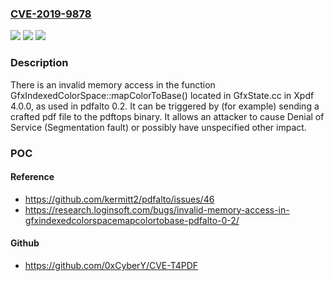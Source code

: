 ### [CVE-2019-9878](https://cve.mitre.org/cgi-bin/cvename.cgi?name=CVE-2019-9878)
![](https://img.shields.io/static/v1?label=Product&message=n%2Fa&color=blue)
![](https://img.shields.io/static/v1?label=Version&message=n%2Fa&color=blue)
![](https://img.shields.io/static/v1?label=Vulnerability&message=n%2Fa&color=brighgreen)

### Description

There is an invalid memory access in the function GfxIndexedColorSpace::mapColorToBase() located in GfxState.cc in Xpdf 4.0.0, as used in pdfalto 0.2. It can be triggered by (for example) sending a crafted pdf file to the pdftops binary. It allows an attacker to cause Denial of Service (Segmentation fault) or possibly have unspecified other impact.

### POC

#### Reference
- https://github.com/kermitt2/pdfalto/issues/46
- https://research.loginsoft.com/bugs/invalid-memory-access-in-gfxindexedcolorspacemapcolortobase-pdfalto-0-2/

#### Github
- https://github.com/0xCyberY/CVE-T4PDF


